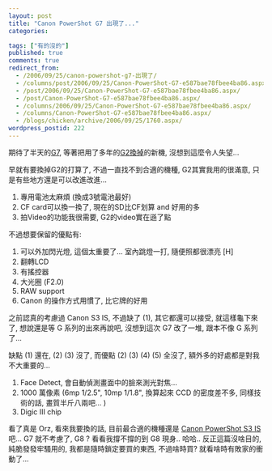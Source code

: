 ```yaml
---
layout: post
title: "Canon PowerShot G7 出現了..."
categories:

tags: ["有的沒的"]
published: true
comments: true
redirect_from:
  - /2006/09/25/canon-powershot-g7-出現了/
  - /columns/post/2006/09/25/Canon-PowerShot-G7-e587bae78fbee4ba86.aspx/
  - /post/2006/09/25/Canon-PowerShot-G7-e587bae78fbee4ba86.aspx/
  - /post/Canon-PowerShot-G7-e587bae78fbee4ba86.aspx/
  - /columns/2006/09/25/Canon-PowerShot-G7-e587bae78fbee4ba86.aspx/
  - /columns/Canon-PowerShot-G7-e587bae78fbee4ba86.aspx/
  - /blogs/chicken/archive/2006/09/25/1760.aspx/
wordpress_postid: 222
---
```


期待了半天的[G7](http://web.canon.jp/Imaging/psg7/index-e.html), 等著把用了多年的[G2換掉](/post/Canon-PowerShot-S2-IS.aspx)的新機, 沒想到這麼令人失望...

早就有要換掉G2的打算了, 不過一直找不到合適的機種, G2其實我用的很滿意, 只是有些地方還是可以改進改進...

1. 專用電池太麻煩 (換成3號電池最好)
2. CF card可以換一換了, 現在的SD比CF划算 and 好用的多
3. 拍Video的功能我很需要, G2的video實在遜了點

不過想要保留的優點有:

1. 可以外加閃光燈, 這個太重要了... 室內跳燈一打, 隨便照都很漂亮 [H]
2. 翻轉LCD
3. 有搖控器
4. 大光圈 (F2.0)
5. RAW support
6. Canon 的操作方式用慣了, 比它牌的好用

之前認真的考慮過 Canon S3 IS, 不過缺了 (1), 其它都還可以接受, 就這樣龜下來了, 想說還是等 G 系列的出來再說吧, 沒想到這次 G7 改了一堆, 跟本不像 G 系列了...

缺點 (1) 還在, (2) (3) 沒了, 而優點 (2) (3) (4) (5) 全沒了, 額外多的好處都是對我不大重要的...

1. Face Detect, 會自動偵測畫面中的臉來測光對焦...
2. 1000 萬像素 (6mp 1/2.5", 10mp 1/1.8", 換算起來 CCD 的密度差不多, 同樣技術的話, 畫質半斤八兩吧... )
3. Digic III chip

看了真是 Orz, 看來我要換的話, 目前最合適的機種還是 [Canon PowerShot S3 IS](http://web.canon.jp/Imaging/pss3is/index-e.html) 吧... G7 就不考慮了, G8 ? 看看我撐不撐的到 G8 現身.. 哈哈.. 反正這篇沒啥目的, 純脆發發牢騷用的, 我都是隨時鎖定要買的東西, 不過啥時買? 就看啥時有敗家的衝動了...

